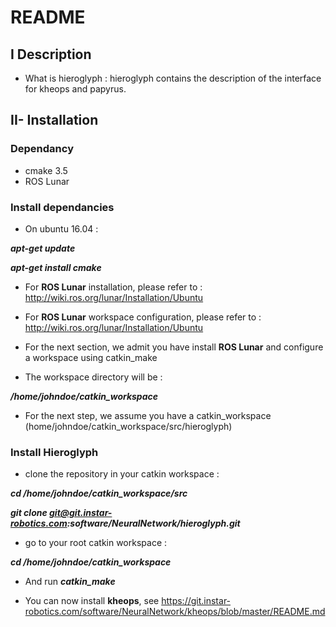 # README #

## I Description ##

* What is hieroglyph : hieroglyph contains the description of the interface for kheops and papyrus.

## II- Installation ##

### Dependancy ###

* cmake 3.5
* ROS Lunar

### Install dependancies ###
* On ubuntu 16.04 : 

**_apt-get update_**

**_apt-get install cmake_**

* For __ROS Lunar__ installation, please refer to : http://wiki.ros.org/lunar/Installation/Ubuntu
* For __ROS Lunar__ workspace configuration, please refer to : http://wiki.ros.org/lunar/Installation/Ubuntu

* For the next section, we admit you have install __ROS Lunar__ and configure a workspace using catkin_make
* The workspace directory will be :

**_/home/johndoe/catkin_workspace_**

* For the next step, we assume you have a catkin\_workspace (home/johndoe/catkin\_workspace/src/hieroglyph)


### Install Hieroglyph ###
* clone the repository in your catkin workspace :

**_cd /home/johndoe/catkin_workspace/src_**

**_git clone git@git.instar-robotics.com:software/NeuralNetwork/hieroglyph.git_**

* go to your root catkin workspace :

**_cd /home/johndoe/catkin_workspace_**

* And run **_catkin_make_**

* You can now install __kheops__, see https://git.instar-robotics.com/software/NeuralNetwork/kheops/blob/master/README.md

